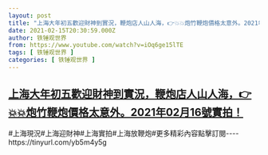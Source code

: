 ```yaml
---
layout: post
title: "上海大年初五歡迎財神到實況，鞭炮店人山人海，👉💥💥炮竹鞭炮價格太意外。2021年02月16號實拍！"
date: 2021-02-15T20:30:59.000Z
author: 铁锤观世界
from: https://www.youtube.com/watch?v=iOq6ge15lTE
tags: [ 铁锤观世界 ]
categories: [ 铁锤观世界 ]
---
```

<!--1613421059000-->
[上海大年初五歡迎財神到實況，鞭炮店人山人海，👉💥💥炮竹鞭炮價格太意外。2021年02月16號實拍！](https://www.youtube.com/watch?v=iOq6ge15lTE)
------

<div>
#上海現況#上海迎財神#上海實拍#上海放鞭炮#更多精彩內容點擊訂閱----https://tinyurl.com/yb5m4y5g
</div>
